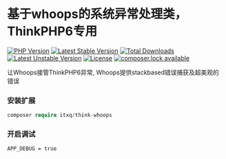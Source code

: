 基于whoops的系统异常处理类，ThinkPHP6专用
===============

[![PHP Version](https://img.shields.io/badge/php-%3E%3D7.1-8892BF.svg)](http://www.php.net/)
[![Latest Stable Version](https://poser.pugx.org/itxq/think-whoops/version)](https://packagist.org/packages/itxq/think-whoops)
[![Total Downloads](https://poser.pugx.org/itxq/think-whoops/downloads)](https://packagist.org/packages/itxq/think-whoops)
[![Latest Unstable Version](https://poser.pugx.org/itxq/think-whoops/v/unstable)](//packagist.org/packages/itxq/think-whoops)
[![License](https://poser.pugx.org/itxq/think-whoops/license)](https://packagist.org/packages/itxq/think-whoops)
[![composer.lock available](https://poser.pugx.org/itxq/think-whoops/composerlock)](https://packagist.org/packages/itxq/think-whoops)

让Whoops接管ThinkPHP6异常, Whoops提供stackbased错误捕获及超美观的错误

### 安装扩展
 
```php
composer require itxq/think-whoops
```

### 开启调试

```.env
APP_DEBUG = true
```
